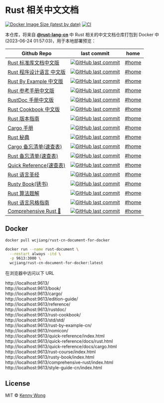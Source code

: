 Rust 相关中文文档
===

[![Docker Image Size (latest by date)](https://img.shields.io/docker/image-size/wcjiang/rust-cn-document-for-docker?logo=docker)](https://hub.docker.com/r/wcjiang/rust-cn-document-for-docker)
[![CI](https://github.com/jaywcjlove/rust-cn-document-for-docker/actions/workflows/ci.yml/badge.svg)](https://github.com/jaywcjlove/rust-cn-document-for-docker/actions/workflows/ci.yml)

本仓库，将来自 [**@rust-lang-cn**](https://github.com/rust-lang-cn) 中 Rust 相关的中文文档仓库打包到 Docker 中(<!--GAMFC-->2023-06-24 01:57:03<!--GAMFC-END-->)，用于本地部署预览：

Github Repo | last commit | home
---- | ---- | ----
[Rust 标准库文档中文版](https://github.com/rust-lang-cn/std-cn) | [![GitHub last commit](https://img.shields.io/github/last-commit/rust-lang-cn/std-cn?style=flat&label=last)](https://github.com/rust-lang-cn/std-cn/commits) | [#home](https://jaywcjlove.github.io/rust-cn-document-for-docker/std/std/)
[Rust 程序设计语言 中文版](https://github.com/rust-lang-cn/book-cn) | [![GitHub last commit](https://img.shields.io/github/last-commit/rust-lang-cn/book-cn?style=flat&label=last)](https://github.com/rust-lang-cn/book-cn/commits) | [#home](https://jaywcjlove.github.io/rust-cn-document-for-docker/book/)
[Rust By Example 中文版](https://github.com/rust-lang-cn/rust-by-example-cn) | [![GitHub last commit](https://img.shields.io/github/last-commit/rust-lang-cn/rust-by-example-cn?style=flat&label=last)](https://github.com/rust-lang-cn/rust-by-example-cn/commits) | [#home](https://jaywcjlove.github.io/rust-cn-document-for-docker/rust-by-example-cn/)
[Rust 参考手册中文版](https://github.com/rust-lang-cn/reference-cn) | [![GitHub last commit](https://img.shields.io/github/last-commit/rust-lang-cn/reference-cn?style=flat&label=last)](https://github.com/rust-lang-cn/reference-cn/commits) | [#home](https://jaywcjlove.github.io/rust-cn-document-for-docker/reference/)
[RustDoc 手册中文版](https://github.com/rust-lang-cn/rustdoc-cn) | [![GitHub last commit](https://img.shields.io/github/last-commit/rust-lang-cn/rustdoc-cn?style=flat&label=last)](https://github.com/rust-lang-cn/rustdoc-cn/commits) | [#home](https://jaywcjlove.github.io/rust-cn-document-for-docker/rustdoc/)
[Rust Cookbook 中文版](https://github.com/rust-lang-cn/rust-cookbook-cn) | [![GitHub last commit](https://img.shields.io/github/last-commit/rust-lang-cn/rust-cookbook-cn?style=flat&label=last)](https://github.com/rust-lang-cn/rust-cookbook-cn/commits) | [#home](https://jaywcjlove.github.io/rust-cn-document-for-docker/rust-cookbook/)
[Rust 版本指南](https://github.com/rust-lang-cn/edition-guide-cn) | [![GitHub last commit](https://img.shields.io/github/last-commit/rust-lang-cn/edition-guide-cn?style=flat&label=last)](https://github.com/rust-lang-cn/edition-guide-cn/commits) | [#home](https://jaywcjlove.github.io/rust-cn-document-for-docker/edition-guide/)
[Cargo 手册](https://github.com/rust-lang-cn/cargo-cn) | [![GitHub last commit](https://img.shields.io/github/last-commit/rust-lang-cn/cargo-cn?style=flat&label=last)](https://github.com/rust-lang-cn/cargo-cn/commits) | [#home](https://jaywcjlove.github.io/rust-cn-document-for-docker/cargo/)
[Rust 秘典](https://github.com/rust-lang-cn/nomicon-zh-Hans) | [![GitHub last commit](https://img.shields.io/github/last-commit/rust-lang-cn/nomicon-zh-Hans?style=flat&label=last)](https://github.com/rust-lang-cn/nomicon-zh-Hans/commits) | [#home](https://jaywcjlove.github.io/rust-cn-document-for-docker/nomicon/)
[Cargo 备忘清单(速查表)](https://github.com/jaywcjlove/reference) | [![GitHub last commit](https://img.shields.io/github/last-commit/jaywcjlove/reference?style=flat&label=last)](https://github.com/jaywcjlove/reference/commits) | [#home](https://jaywcjlove.github.io/rust-cn-document-for-docker/quick-reference/docs/cargo.html)
[Rust 备忘清单(速查表)](https://github.com/jaywcjlove/reference) | [![GitHub last commit](https://img.shields.io/github/last-commit/jaywcjlove/reference?style=flat&label=last)](https://github.com/jaywcjlove/reference/commits) | [#home](https://jaywcjlove.github.io/rust-cn-document-for-docker/quick-reference/docs/rust.html)
[Quick Reference(速查表)](https://github.com/jaywcjlove/reference) | [![GitHub last commit](https://img.shields.io/github/last-commit/jaywcjlove/reference?style=flat&label=last)](https://github.com/jaywcjlove/reference/commits) | [#home](https://jaywcjlove.github.io/rust-cn-document-for-docker/quick-reference/index.html)
[Rust 语言圣经](https://github.com/sunface/rust-course) | [![GitHub last commit](https://img.shields.io/github/last-commit/sunface/rust-course?style=flat&label=last)](https://github.com/sunface/rust-course/commits) | [#home](https://jaywcjlove.github.io/rust-cn-document-for-docker/rust-course/index.html)
[Rusty Book(锈书)](https://github.com/rustlang-cn/rusty-book) | [![GitHub last commit](https://img.shields.io/github/last-commit/rustlang-cn/rusty-book?style=flat&label=last)](https://github.com/rustlang-cn/rusty-book/commits) | [#home](https://jaywcjlove.github.io/rust-cn-document-for-docker/rusty-book/index.html)
[Rust 算法题解](https://github.com/rustlang-cn/rust-algos) | [![GitHub last commit](https://img.shields.io/github/last-commit/rustlang-cn/rust-algos?style=flat&label=last)](https://github.com/rustlang-cn/rust-algos/commits) | [#home](https://jaywcjlove.github.io/rust-cn-document-for-docker/rust-algos/index.html)
[Rust 语言风格指南](https://github.com/rust-lang-cn/style-guide-cn) | [![GitHub last commit](https://img.shields.io/github/last-commit/rust-lang-cn/style-guide-cn?style=flat&label=last)](https://github.com/rust-lang-cn/style-guide-cn/commits) | [#home](https://jaywcjlove.github.io/rust-cn-document-for-docker/style-guide-cn/index.html)
[Comprehensive Rust 🦀](https://github.com/google/comprehensive-rust) | [![GitHub last commit](https://img.shields.io/github/last-commit/google/comprehensive-rust?style=flat&label=last)](https://github.com/google/comprehensive-rust/commits) | [#home](https://jaywcjlove.github.io/rust-cn-document-for-docker/comprehensive-rust/index.html)

## Docker

```bash
docker pull wcjiang/rust-cn-document-for-docker
```

```bash
docker run --name rust-document \
  --restart always -itd \
  -p 9613:3000 \
  wcjiang/rust-cn-document-for-docker:latest
```

在浏览器中访问以下 URL

http://localhost:9613/  
http://localhost:9613/book/  
http://localhost:9613/cargo/  
http://localhost:9613/edition-guide/  
http://localhost:9613/reference/  
http://localhost:9613/rustdoc/  
http://localhost:9613/rust-cookbook/  
http://localhost:9613/std/std/  
http://localhost:9613/rust-by-example-cn/  
http://localhost:9613/nomicon/  
http://localhost:9613/quick-reference/index.html  
http://localhost:9613/quick-reference/docs/rust.html  
http://localhost:9613/quick-reference/docs/cargo.html  
http://localhost:9613/rust-course/index.html  
http://localhost:9613/rusty-book/index.html  
http://localhost:9613/comprehensive-rust/index.html
http://localhost:9613/style-guide-cn/index.html

## License

MIT © [Kenny Wong](https://github.com/jaywcjlove)
